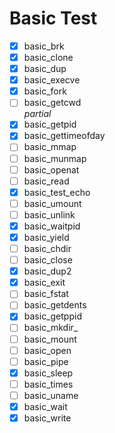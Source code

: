 # Basic Test

- [x] basic_brk  
- [x] basic_clone  
- [x] basic_dup  
- [x] basic_execve  
- [x] basic_fork  
- [ ] basic_getcwd  
    *partial*  
- [x] basic_getpid  
- [x] basic_gettimeofday  
- [ ] basic_mmap  
- [ ] basic_munmap  
- [ ] basic_openat  
- [ ] basic_read  
- [x] basic_test_echo  
- [ ] basic_umount  
- [ ] basic_unlink  
- [x] basic_waitpid  
- [x] basic_yield  
- [ ] basic_chdir  
- [ ] basic_close  
- [x] basic_dup2  
- [x] basic_exit  
- [ ] basic_fstat  
- [ ] basic_getdents  
- [x] basic_getppid  
- [ ] basic_mkdir_  
- [ ] basic_mount  
- [ ] basic_open  
- [ ] basic_pipe  
- [x] basic_sleep  
- [ ] basic_times  
- [ ] basic_uname  
- [x] basic_wait  
- [x] basic_write  